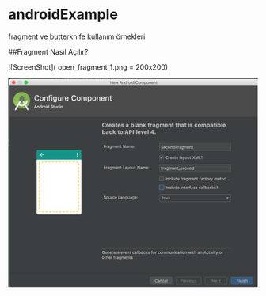 # androidExample
fragment ve butterknife kullanım örnekleri


##Fragment Nasıl Açılır?



![ScreenShot]( open_fragment_1.png = 200x200)


![ScreenShot]( open_fragment_2.png )
